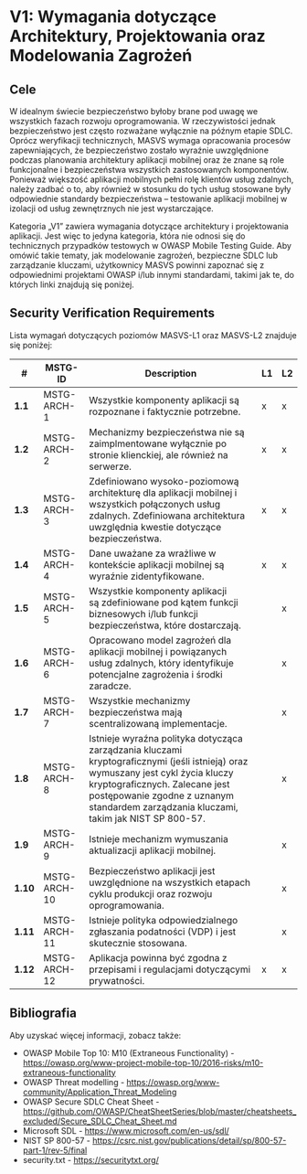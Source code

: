 # V1: Wymagania dotyczące Architektury, Projektowania oraz Modelowania Zagrożeń 

## Cele 

W idealnym świecie bezpieczeństwo byłoby brane pod uwagę we wszystkich fazach rozwoju oprogramowania. W rzeczywistości jednak bezpieczeństwo jest często rozważane wyłącznie na późnym etapie SDLC. Oprócz weryfikacji technicznych, MASVS wymaga opracowania procesów zapewniających, że bezpieczeństwo zostało wyraźnie uwzględnione podczas planowania architektury aplikacji mobilnej oraz że znane są role funkcjonalne i bezpieczeństwa wszystkich zastosowanych komponentów. Ponieważ większość aplikacji mobilnych pełni rolę klientów usług zdalnych, należy zadbać o to, aby również w stosunku do tych usług stosowane były odpowiednie standardy bezpieczeństwa – testowanie aplikacji mobilnej w izolacji od usług zewnętrznych nie jest wystarczające.

Kategoria „V1” zawiera wymagania dotyczące architektury i projektowania aplikacji. Jest więc to jedyna kategoria, która nie odnosi się do technicznych przypadków testowych w OWASP Mobile Testing Guide. Aby omówić takie tematy, jak modelowanie zagrożeń, bezpieczne SDLC lub zarządzanie kluczami, użytkownicy MASVS powinni zapoznać się z odpowiednimi projektami OWASP i/lub innymi standardami, takimi jak te, do których linki znajdują się poniżej.

## Security Verification Requirements

Lista wymagań dotyczących poziomów MASVS-L1 oraz MASVS-L2 znajduje się poniżej:

| # | MSTG-ID | Description | L1 | L2 |
| -- | ---------- | ---------------------- | - | - |
| **1.1** | MSTG-ARCH-1 | Wszystkie komponenty aplikacji są rozpoznane i faktycznie potrzebne. | x | x |
| **1.2** | MSTG-ARCH-2 | Mechanizmy bezpieczeństwa nie są zaimplmentowane wyłącznie po stronie klienckiej, ale również na serwerze. | x | x |
| **1.3** | MSTG-ARCH-3 | Zdefiniowano wysoko-poziomową architekturę dla aplikacji mobilnej i wszystkich połączonych usług zdalnych. Zdefiniowana architektura uwzględnia kwestie dotyczące bezpieczeństwa. | x | x |
| **1.4** | MSTG-ARCH-4 | Dane uważane za wrażliwe w kontekście aplikacji mobilnej są wyraźnie zidentyfikowane. | x | x |
| **1.5** | MSTG-ARCH-5 | Wszystkie komponenty aplikacji są zdefiniowane pod kątem funkcji biznesowych i/lub funkcji bezpieczeństwa, które dostarczają. |  | x |
| **1.6** | MSTG-ARCH-6 | Opracowano model zagrożeń dla aplikacji mobilnej i powiązanych usług zdalnych, który identyfikuje potencjalne zagrożenia i środki zaradcze. |  | x |
| **1.7** | MSTG-ARCH-7 | Wszystkie mechanizmy bezpieczeństwa mają scentralizowaną implementacje. |  | x |
| **1.8** | MSTG-ARCH-8 | Istnieje wyraźna polityka dotycząca zarządzania kluczami kryptograficznymi (jeśli istnieją) oraz wymuszany jest cykl życia kluczy kryptograficznych. Zalecane jest postępowanie zgodne z uznanym standardem zarządzania kluczami, takim jak NIST SP 800-57. |  | x |
| **1.9** | MSTG-ARCH-9 | Istnieje mechanizm wymuszania aktualizacji aplikacji mobilnej. |  | x |
| **1.10** | MSTG-ARCH-10 | Bezpieczeństwo aplikacji jest uwzględnione na wszystkich etapach cyklu produkcji oraz rozwoju oprogramowania. |  | x |
| **1.11** | MSTG-ARCH-11 | Istnieje polityka odpowiedzialnego zgłaszania podatności (VDP) i jest skutecznie stosowana. |  | x |
| **1.12** | MSTG-ARCH-12 | Aplikacja powinna być zgodna z przepisami i regulacjami dotyczącymi prywatności. | x | x |

## Bibliografia

Aby uzyskać więcej informacji, zobacz także:

- OWASP Mobile Top 10: M10 (Extraneous Functionality) - <https://owasp.org/www-project-mobile-top-10/2016-risks/m10-extraneous-functionality>
- OWASP Threat modelling - <https://owasp.org/www-community/Application_Threat_Modeling>
- OWASP Secure SDLC Cheat Sheet - <https://github.com/OWASP/CheatSheetSeries/blob/master/cheatsheets_excluded/Secure_SDLC_Cheat_Sheet.md>
- Microsoft SDL - <https://www.microsoft.com/en-us/sdl/>
- NIST SP 800-57 - <https://csrc.nist.gov/publications/detail/sp/800-57-part-1/rev-5/final>
- security.txt - <https://securitytxt.org/>
